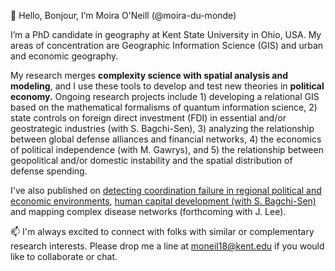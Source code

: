 👋 Hello, Bonjour, I’m Moira O'Neill (@moira-du-monde)

I’m a PhD candidate in geography at Kent State University in Ohio, USA.  My areas of concentration are Geographic Information Science (GIS) and urban and economic geography.
  
My research merges **complexity science with spatial analysis and modeling**, and I use these tools to develop and test new theories in **political economy.**
Ongoing research projects include
       1) developing a relational GIS based on the mathematical formalisms of quantum information science,
       2) state controls on foreign direct investment (FDI) in essential and/or geostrategic industries (with S. Bagchi-Sen), 
       3) analyzing the relationship between global defense alliances and financial networks,
       4) the economics of political independence (with M. Gawrys), and
       5) the relationship between geopolitical and/or domestic instability and the spatial distribution of defense spending.
  
I've also published on [detecting coordination failure in regional political and economic environments]([url](https://www.tandfonline.com/doi/full/10.1080/21622671.2023.2175030)), [human capital development (with S. Bagchi-Sen)]([url](https://link.springer.com/article/10.1007/s10708-022-10636-1)) and mapping complex disease networks (forthcoming with J. Lee).

📫 I'm always excited to connect with folks with similar or complementary research interests.  Please drop me a line at moneil18@kent.edu if you would like to collaborate or chat.

<!---
moira-du-monde/moira-du-monde is a ✨ special ✨ repository because its `README.md` (this file) appears on your GitHub profile.
You can click the Preview link to take a look at your changes.
--->
